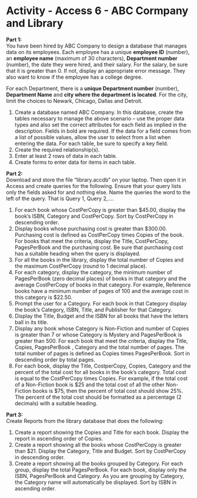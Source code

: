 # Activity - Access 6 - ABC Cormpany and Library
**Part 1:**<br>
You have been hired by ABC Company to design a database that manages data on its employees.  Each employee has a unique **employee ID** (number), an **employee name** (maximum of 30 characters), **Department number** (number), the date they were hired, and their salary. For the salary, be sure that it is greater than 0. If not, display an appropriate error message. They also want to know if the employee has a college degree.

For each Department, there is a **unique Department number** (number), **Department Name** and **city where the department is located**.  For the city, limit the choices to Newark, Chicago, Dallas and Detroit.
1. Create a database named ABC Company. In this database, create the tables necessary to manage the above scenario – use the proper data types and also set the correct attributes for each field as implied in the description. Fields in bold are required. If the data for a field comes from a list of possible values, allow the user to select from a list when entering the data. For each table, be sure to specify a key field.
2.	Create the required relationship(s).
3.	Enter at least 2 rows of data in each table.
4.	Create forms to enter data for items in each table.

**Part 2:**<br>
Download and store the file “library.accdb” on your laptop. Then open it in Access and create queries for the following. Ensure that your query lists only the fields asked for and nothing else. Name the queries the word to the left of the query. That is Query 1, Query 2,….
1.	For each book whose CostPerCopy is greater than $45.00, display the book’s ISBN, Category and CostPerCopy. Sort by CostPerCopy in descending order.
2.	Display books whose purchasing cost is greater than $300.00. Purchasing cost is defined as CostPerCopy times Copies of the book. For books that meet the criteria, display the Title, CostPerCopy, PagesPerBook and the purchasing cost. Be sure that purchasing cost has a suitable heading when the query is displayed.
3.	For all the books in the library, display the total number of Copies and the maximum CostPerCopy (round to 1 decimal place).
4.	For each category, display the category, the minimum number of PagesPerBook (zero decimal places) of books in that category and the average CostPerCopy of books in that category. For example, Reference books have a minimum number of pages of 100 and the average cost in this category is $22.50.
5.	Prompt the user for a Category. For each book in that Category display the book’s Category, ISBN, Title, and Publisher for that Category.
6.	Display the Title, Budget and the ISBN for all books that have the letters ball in its title.
7.	Display any book whose Category is Non-Fiction and number of Copies is greater than 7 or whose Category is Mystery and PagesPerBook is greater than 500. For each book that meet the criteria, display the Title, Copies, PagesPerBook , Category and the total number of pages. The total number of pages is defined as Copies times PagesPerBook.  Sort in descending order by total pages.
8.	For each book, display the Title, CostperCopy, Copies, Category and the percent of the total cost for all books in the book’s category. Total cost is equal to the CostPerCopy times Copies. For example, if the total cost of a Non-Fiction book is $25 and the total cost of all the other Non-Fiction books is $75, then the percent of total cost should show 25%. The percent of the total cost should be formatted as a percentage (2 decimals) with a suitable heading. 

**Part 3:**<br>
Create Reports from the library database that does the following:
1.	Create a report showing the Copies and Title for each book. Display the report in ascending order of Copies.
2.	Create a report showing all the books whose CostPerCopy is greater than $21. Display the Category, Title and Budget.  Sort by CostPerCopy in descending order.
3.	Create a report showing all the books grouped by Category. For each group, display the total PagesPerBook. For each book, display only the ISBN, PagesPerBook and Category. As you are grouping by Category, the Category name will automatically be displayed. Sort by ISBN in ascending order.
